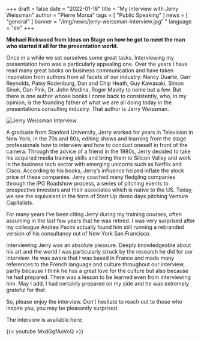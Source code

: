 +++
draft = false
date = "2022-01-18"
title = "My Interview with Jerry Weissman"
author = "Pierre Morsa"
tags = [ "Public Speaking" ]
news = [ "general" ]
banner = "/img/news/jerry-weissman-interview.jpg”
"
language = "en"
+++

**Michael Rickwood from Ideas on Stage on how he got to meet the man who started it all for the presentation world.** 
 
Once in a while we set ourselves some great tasks. Interviewing my presentation hero was a particularly appealing one. Over the years I have read many great books on business communication and have taken inspiration from authors from all facets of our industry: Nancy Duarte, Garr Reynolds, Patsy Rodenburg, Dan and Chip Heath, Guy Kawasaki, Simon Sinek, Dan Pink, Dr. John Medina, Roger Mavity to name but a few. But there is one author whose books I come back to consistently, who, in my opinion, is the founding father of what we are all doing today in the presentations consulting industry. That author is Jerry Weissman.

![Jerry Weissman Interview](/img/news/jerry-weissman-interview.jpg) 

A graduate from Stanford University, Jerry worked for years in Television in New York, in the 70s and 80s, editing shows and learning from the stage professionals how to interview and how to conduct oneself in front of the camera. Through the advice of a friend in the 1980s, Jerry decided to take his acquired media training skills and bring them to Silicon Valley and work in the business tech sector with emerging unicorns such as Netflix and Cisco. According to his books, Jerry’s influence helped inflate the stock price of these companies. Jerry coached many fledgling companies through the IPO Roadshow process, a series of pitching events to prospective investors and their associates which is native to the US. Today, we see the equivalent in the form of Start Up demo days pitching Venture Capitalists.

For many years I’ve been citing Jerry during my training courses, often assuming in the last few years that he was retired. I was very surprised after my colleague Andrea Pacini actually found him still running a rebranded version of his consultancy out of New York San Francisco. 
 
Interviewing Jerry was an absolute pleasure. Deeply knowledgeable about his art and the world I was particularly struck by the research he did for our interview. He was aware that I was based in France and made many references to the French language and culture throughout our interview, partly because I think he has a great love for the culture but also because he had prepared. There was a lesson to be learned even from interviewing him. May I add, I had certainly prepared on my side and he was extremely grateful for that. 
 
So, please enjoy the interview. Don’t hesitate to reach out to those who inspire you, you may be pleasantly surprised. 
 
The interview is available here:

{{< youtube MxdGgfAoVcQ >}}
